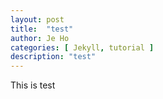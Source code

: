 ```yaml
---
layout: post
title:  "test"
author: Je Ho
categories: [ Jekyll, tutorial ]
description: "test"
---
```

This is test